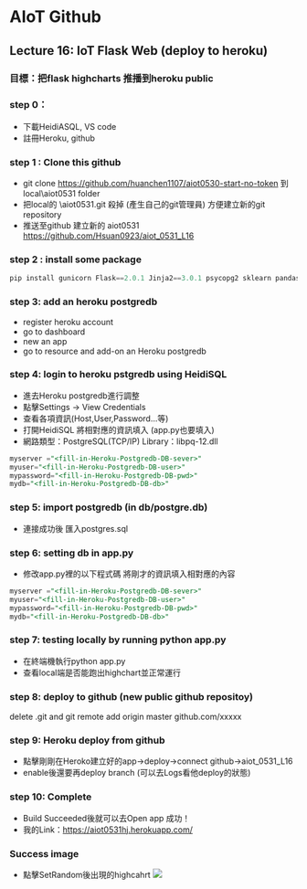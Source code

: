 # AIoT Github

## Lecture 16: IoT Flask Web (deploy to heroku)
### 目標：把flask highcharts 推播到heroku public
### step 0：
* 下載HeidiASQL, VS code
* 註冊Heroku, github
### step 1 : Clone this github
* git clone https://github.com/huanchen1107/aiot0530-start-no-token 到 local\aiot0531 folder
* 把local的 \aiot0531.git 殺掉 (產生自己的git管理員) 方便建立新的git repository
* 推送至github 建立新的 aiot0531 https://github.com/Hsuan0923/aiot_0531_L16
### step 2 : install some package


```python
pip install gunicorn Flask==2.0.1 Jinja2==3.0.1 psycopg2 sklearn pandas numpy
```

### step 3: add an heroku postgredb

* register heroku account
* go to dashboard
* new an app
* go to resource and add-on an Heroku postgredb

### step 4: login to heroku pstgredb using HeidiSQL

* 進去Heroku postgredb進行調整
* 點擊Settings -> View Credentials
* 查看各項資訊(Host,User,Password...等)
* 打開HeidiSQL 將相對應的資訊填入 (app.py也要填入)
* 網路類型：PostgreSQL(TCP/IP) Library：libpq-12.dll

```sql
myserver ="<fill-in-Heroku-Postgredb-DB-sever>"
myuser="<fill-in-Heroku-Postgredb-DB-user>"
mypassword="<fill-in-Heroku-Postgredb-DB-pwd>"
mydb="<fill-in-Heroku-Postgredb-DB-db>"

```
### step 5: import postgredb (in db/postgre.db)

* 連接成功後 匯入postgres.sql

### step 6: setting db in app.py

* 修改app.py裡的以下程式碼 將剛才的資訊填入相對應的內容

```sql
myserver ="<fill-in-Heroku-Postgredb-DB-sever>"
myuser="<fill-in-Heroku-Postgredb-DB-user>"
mypassword="<fill-in-Heroku-Postgredb-DB-pwd>"
mydb="<fill-in-Heroku-Postgredb-DB-db>"

```
### step 7: testing locally by running python app.py

* 在終端機執行python app.py
* 查看local端是否能跑出highchart並正常運行

### step 8: deploy to github (new public github repositoy)

delete .git and git remote add origin master github.com/xxxxx

### step 9: Heroku deploy from github

* 點擊剛剛在Heroko建立好的app->deploy->connect github->aiot_0531_L16
* enable後還要再deploy branch (可以去Logs看他deploy的狀態)

### step 10: Complete

* Build Succeeded後就可以去Open app 成功！
* 我的Link：https://aiot0531hj.herokuapp.com/

### Success image

* 點擊SetRandom後出現的highcahrt
![](static%5Crandom.jpg)






